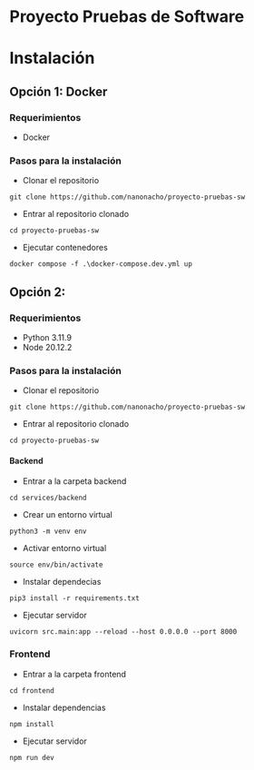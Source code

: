 # Proyecto Pruebas de Software
# Instalación
## Opción 1: Docker
### Requerimientos
- Docker
### Pasos para la instalación
- Clonar el repositorio
```
git clone https://github.com/nanonacho/proyecto-pruebas-sw
```
- Entrar al repositorio clonado
```
cd proyecto-pruebas-sw
```
- Ejecutar contenedores
```
docker compose -f .\docker-compose.dev.yml up
```

## Opción 2:
### Requerimientos
- Python 3.11.9
- Node 20.12.2
### Pasos para la instalación
- Clonar el repositorio
```
git clone https://github.com/nanonacho/proyecto-pruebas-sw
```
- Entrar al repositorio clonado
```
cd proyecto-pruebas-sw
```

#### Backend
- Entrar a la carpeta backend
```
cd services/backend
```
- Crear un entorno virtual
```
python3 -m venv env
```
- Activar entorno virtual
```
source env/bin/activate
```
- Instalar dependecias
```
pip3 install -r requirements.txt
```
- Ejecutar servidor
```
uvicorn src.main:app --reload --host 0.0.0.0 --port 8000
```

### Frontend
- Entrar a la carpeta frontend
```
cd frontend
```
- Instalar dependencias
```
npm install
```
- Ejecutar servidor
```
npm run dev
```